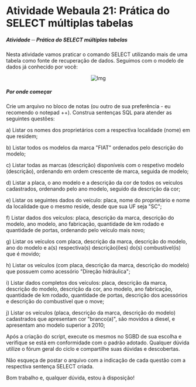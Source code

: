 # Atividade Webaula 21: Prática do SELECT múltiplas tabelas
##### Atividade ─ Prática do SELECT múltiplas tabelas

Nesta atividade vamos praticar o comando SELECT utilizando mais de uma tabela como fonte de recuperação de dados. Seguimos com o modelo de dados já conhecido por você:

<div style="text-align:center;">
    <img src="https://imgur.com/ueSmPpH.png" alt="Img">
</div>

##### Por onde começar
Crie um arquivo no bloco de notas (ou outro de sua preferência - eu recomendo o notepad ++). Construa sentenças SQL para atender as seguintes questões:

a)     Listar os nomes dos proprietários com a respectiva localidade (nome) em que residem;

b)     Listar todos os modelos da marca "FIAT" ordenados pelo descrição do modelo;

c)     Listar todas as marcas (descrição) disponíveis com o respetivo modelo (descrição), ordenando em ordem crescente de marca, seguida de modelo;

d)     Listar a placa, o ano modelo e a descrição da cor de todos os veículos cadastrados, ordenando pelo ano modelo, seguido da descrição da cor;

e)     Listar os seguintes dados do veículo: placa, nome do proprietário e nome da localidade que o mesmo reside, desde que sua UF seja "SC";

f)     Listar dados dos veículos: placa, descrição da marca, descrição do modelo, ano modelo, ano fabricação, quantidade de km rodado e quantidade de portas, ordenando pelo veículo mais novo;

g)      Listar os veículos com placa, descrição da marca, descrição do modelo, ano do modelo e a(s) respectiva(s) descrição(ões) do(s) combustível(is) que é movido;

h)     Listar os veículos (com placa, descrição da marca, descrição do modelo) que possuem como acessório "Direção hidráulica";

i)     Listar dados completos dos veículos: placa, descrição da marca, descrição do modelo, descrição da cor, ano modelo, ano fabricação, quantidade de km rodado, quantidade de portas, descrição dos acessórios e descrição do combustível que o move;

j)      Listar os veículos (placa, descrição da marca, descrição do modelo) cadastrados que apresentam cor "branco(a)", são movidos a diesel, e apresentam ano modelo superior a 2010;

Após a criação do script, execute os mesmos no SGBD de sua escolha e verifique se está em conformidade com o padrão adotado. Qualquer dúvida utilize o fórum geral do ciclo e compartilhe suas dúvidas e descobertas.

Não esqueça de postar o arquivo com a indicação de cada questão com a respectiva sentença SELECT criada.

Bom trabalho e, qualquer dúvida, estou à disposição!
